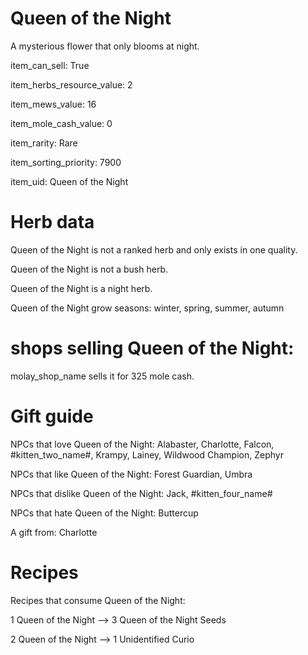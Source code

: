# Queen of the Night

A mysterious flower that only blooms at night.

item_can_sell: True

item_herbs_resource_value: 2

item_mews_value: 16

item_mole_cash_value: 0

item_rarity: Rare

item_sorting_priority: 7900

item_uid: Queen of the Night

# Herb data

Queen of the Night is not a ranked herb and only exists in one quality.

Queen of the Night is not a bush herb.

Queen of the Night is a night herb.

Queen of the Night grow seasons: winter, spring, summer, autumn

# shops selling Queen of the Night:

molay_shop_name sells it for 325 mole cash.

# Gift guide

NPCs that love Queen of the Night: Alabaster, Charlotte, Falcon, #kitten_two_name#, Krampy, Lainey, Wildwood Champion, Zephyr

NPCs that like Queen of the Night: Forest Guardian, Umbra

NPCs that dislike Queen of the Night: Jack, #kitten_four_name#

NPCs that hate Queen of the Night: Buttercup

A gift from: Charlotte

# Recipes

Recipes that consume Queen of the Night:

1 Queen of the Night --> 3 Queen of the Night Seeds

2 Queen of the Night --> 1 Unidentified Curio